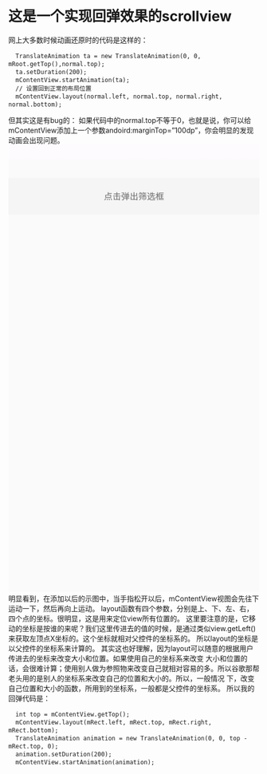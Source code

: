 # 这是一个实现回弹效果的scrollview


  网上大多数时候动画还原时的代码是这样的：
  
      TranslateAnimation ta = new TranslateAnimation(0, 0, mRoot.getTop(),normal.top);    
      ta.setDuration(200);    
      mContentView.startAnimation(ta);    
      // 设置回到正常的布局位置    
      mContentView.layout(normal.left, normal.top, normal.right, normal.bottom);   
    
  但其实这是有bug的：
  如果代码中的normal.top不等于0，也就是说，你可以给mContentView添加上一个参数andoird:marginTop=”100dp”，你会明显的发现动画会出现问题。
  ![image](https://github.com/872822645/danxuankuangDemo/blob/master/1.jpg)
  明显看到，在添加以后的示图中，当手指松开以后，mContentView视图会先往下运动一下，然后再向上运动。
  layout函数有四个参数，分别是上、下、左、右，四个点的坐标。很明显，这是用来定位view所有位置的。
  这里要注意的是，它移动的坐标是按谁的来呢？我们这里传进去的值的时候，是通过类似view.getLeft()来获取左顶点X坐标的。这个坐标就相对父控件的坐标系的。
  所以layout的坐标是以父控件的坐标系来计算的。 其实这也好理解，因为layout可以随意的根据用户传进去的坐标来改变大小和位置。如果使用自己的坐标系来改变
  大小和位置的话，会很难计算；使用别人做为参照物来改变自己就相对容易的多。所以谷歌那帮老头用的是别人的坐标系来改变自己的位置和大小的。所以，一般情况
  下，改变自己位置和大小的函数，所用到的坐标系，一般都是父控件的坐标系。
  所以我的回弹代码是：
  
      int top = mContentView.getTop();
      mContentView.layout(mRect.left, mRect.top, mRect.right, mRect.bottom);
      TranslateAnimation animation = new TranslateAnimation(0, 0, top - mRect.top, 0);
      animation.setDuration(200);
      mContentView.startAnimation(animation);
